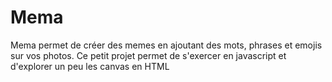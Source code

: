 # Mema
Mema permet de créer des memes en ajoutant des mots, phrases et emojis sur vos photos.
Ce petit projet permet de s'exercer en javascript et d'explorer un peu les canvas en HTML
